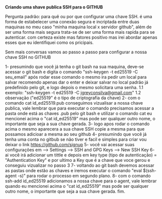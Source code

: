 **Criando uma shave publica SSH para o GITHUB**

Pergunta padrão: para quê ou por que configurar uma chave SSH. é uma forma de estabelecer uma conexão segura e incriptada entre duas maquinas no meu caso "minha maquina local x servidor github", além de ser uma forma mais segura trata-se de ser uma forma mais rapida para se autenticar. com certeza existe mas fatores positivo mas irei abordar apenas esses que eu identifiquei como os pricipais.

Sem mais conversas vamos ao passo a passo para configurar a nossa chave SSH no GITHUB

1- presumindo que você já tenha o git bash na sua maquina, deve-se acessar o git bash e digita o comando "ssh-keygen -t ed25519 -C seu_email" após rodar esse comando o mesmo ira pedir um local para salvar recomendo apenas dar o enter e deixar salvar no local padrão já predefinido pelo git, e logo depois o mesmo solicitara uma senha.
1.1 exemplo: "ssh-keygen -t ed25519 -C jgreyconsilva@gmail.com"
1.2 observação ("ed25519" é o tipo de criptografia da chave)
2- com o comando cat id_ed25519.pub conseguimos vizualisar a nossa chave publica, vale lembrar que para executar o comando precisamos acessar a pasta onde está as chaves .pub pelo git bash e utilizar o comando cat eu mencionei acima o "cat id_ed25519" mas pode ser qualquer outro nome, o importante que seja a sua chave gerada.
3- logo apos rodar o comando acima o mesmo aparecera a sua chave SSH copie a mesma para que possamos adicioar a mesma ao seu github
4- presumindo que você já tenha uma conta no gitbub se não tiver e facil e simples para criar vou deixar o link https://github.com/signup
5- você vai acessar suas configurações em --> Settings --> SSH and GPG Keys --> New SSH Key
6- ai você irá adicionar um tittle e depois em key type (tipo de autenticação) = "Authentication Key" e por ultimo a Key que é a chave que voce gerou e conseguiu vizualizar no passo 3
7- voltando ao git bash devemos acessar as pastas onde estão as chaves e iremos executar o comando "eval $(ssh-agent -s)" para rodar o processo em segundo plano.
8- com o comando ssh-add id_ed25519 adicionamos a nossa chave para o agent, vale lembrar quando eu mencionei acima o "cat id_ed25519" mas pode ser qualquer outro nome, o importante que seja a sua chave gerada.
fim.